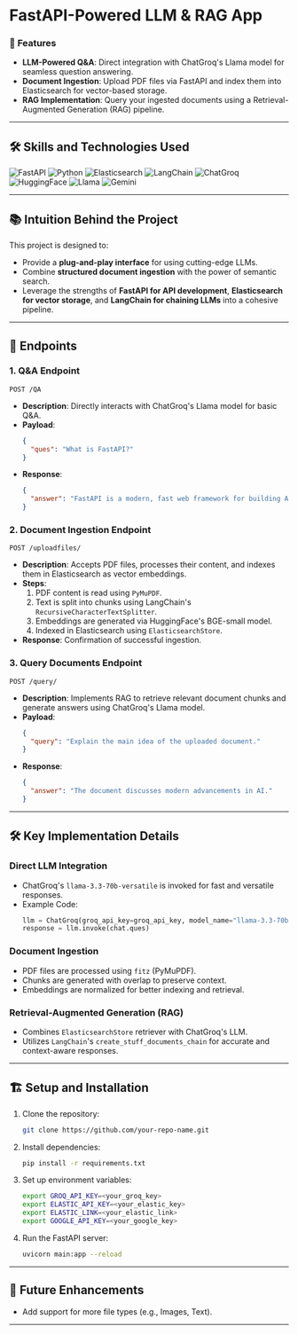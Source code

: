 # FastAPI-Powered LLM & RAG App

### 🚀 **Features**
- **LLM-Powered Q&A**: Direct integration with ChatGroq's Llama model for seamless question answering.
- **Document Ingestion**: Upload PDF files via FastAPI and index them into Elasticsearch for vector-based storage.
- **RAG Implementation**: Query your ingested documents using a Retrieval-Augmented Generation (RAG) pipeline.

---

## 🛠️ **Skills and Technologies Used**
![FastAPI](https://img.shields.io/badge/FastAPI-005571?style=flat-square&logo=fastapi&logoColor=white)
![Python](https://img.shields.io/badge/Python-3776AB?style=flat-square&logo=python&logoColor=white)
![Elasticsearch](https://img.shields.io/badge/Elasticsearch-005571?style=flat-square&logo=elasticsearch&logoColor=white)
![LangChain](https://img.shields.io/badge/LangChain-333333?style=flat-square&logo=data:image/png;base64,...)
![ChatGroq](https://img.shields.io/badge/ChatGroq-004080?style=flat-square&logo=data:image/png;base64,...)
![HuggingFace](https://img.shields.io/badge/HuggingFace-FFD700?style=flat-square&logo=huggingface&logoColor=black)
![Llama](https://img.shields.io/badge/Llama-70b%20Versatile-blueviolet?style=flat-square&logo=data:image/png;base64,...)
![Gemini](https://img.shields.io/badge/Gemini-Pro-orange?style=flat-square&logo=data:image/png;base64,...)

---

## 📚 **Intuition Behind the Project**
This project is designed to:
- Provide a **plug-and-play interface** for using cutting-edge LLMs.
- Combine **structured document ingestion** with the power of semantic search.
- Leverage the strengths of **FastAPI for API development**, **Elasticsearch for vector storage**, and **LangChain for chaining LLMs** into a cohesive pipeline.

---

## 🧩 **Endpoints**

### 1. **Q&A Endpoint**  
`POST /QA`
- **Description**: Directly interacts with ChatGroq's Llama model for basic Q&A.
- **Payload**:
  ```json
  {
    "ques": "What is FastAPI?"
  }
  ```
- **Response**:
  ```json
  {
    "answer": "FastAPI is a modern, fast web framework for building APIs with Python."
  }
  ```

### 2. **Document Ingestion Endpoint**
`POST /uploadfiles/`
- **Description**: Accepts PDF files, processes their content, and indexes them in Elasticsearch as vector embeddings.
- **Steps**:
  1. PDF content is read using `PyMuPDF`.
  2. Text is split into chunks using LangChain's `RecursiveCharacterTextSplitter`.
  3. Embeddings are generated via HuggingFace's BGE-small model.
  4. Indexed in Elasticsearch using `ElasticsearchStore`.
- **Response**: Confirmation of successful ingestion.

### 3. **Query Documents Endpoint**
`POST /query/`
- **Description**: Implements RAG to retrieve relevant document chunks and generate answers using ChatGroq's Llama model.
- **Payload**:
  ```json
  {
    "query": "Explain the main idea of the uploaded document."
  }
  ```
- **Response**:
  ```json
  {
    "answer": "The document discusses modern advancements in AI."
  }
  ```

---

## 🛠️ **Key Implementation Details**

### **Direct LLM Integration**
- ChatGroq's `llama-3.3-70b-versatile` is invoked for fast and versatile responses.
- Example Code:
  ```python
  llm = ChatGroq(groq_api_key=groq_api_key, model_name="llama-3.3-70b-versatile")
  response = llm.invoke(chat.ques)
  ```

### **Document Ingestion**
- PDF files are processed using `fitz` (PyMuPDF).
- Chunks are generated with overlap to preserve context.
- Embeddings are normalized for better indexing and retrieval.

### **Retrieval-Augmented Generation (RAG)**
- Combines `ElasticsearchStore` retriever with ChatGroq's LLM.
- Utilizes `LangChain`'s `create_stuff_documents_chain` for accurate and context-aware responses.

---

## 🏗️ **Setup and Installation**
1. Clone the repository:
   ```bash
   git clone https://github.com/your-repo-name.git
   ```
2. Install dependencies:
   ```bash
   pip install -r requirements.txt
   ```
3. Set up environment variables:
   ```bash
   export GROQ_API_KEY=<your_groq_key>
   export ELASTIC_API_KEY=<your_elastic_key>
   export ELASTIC_LINK=<your_elastic_link>
   export GOOGLE_API_KEY=<your_google_key>
   ```
4. Run the FastAPI server:
   ```bash
   uvicorn main:app --reload
   ```

---

## 🌟 **Future Enhancements**
- Add support for more file types (e.g., Images, Text).

---

